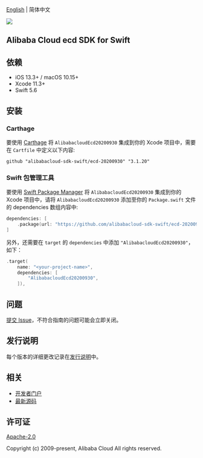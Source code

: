[English](README.md) | 简体中文

![](https://aliyunsdk-pages.alicdn.com/icons/AlibabaCloud.svg)

## Alibaba Cloud ecd SDK for Swift

## 依赖

- iOS 13.3+ / macOS 10.15+
- Xcode 11.3+
- Swift 5.6

## 安装

### Carthage

要使用 [Carthage](https://github.com/Carthage/Carthage) 将 `AlibabacloudEcd20200930` 集成到你的 Xcode 项目中，需要在 `Cartfile` 中定义以下内容:

```ogdl
github "alibabacloud-sdk-swift/ecd-20200930" "3.1.20"
```

### Swift 包管理工具

要使用 [Swift Package Manager](https://swift.org/package-manager/) 将 `AlibabacloudEcd20200930` 集成到你的 Xcode 项目中，请将 `AlibabacloudEcd20200930` 添加至你的 `Package.swift` 文件的 dependencies 数组内容中:

```swift
dependencies: [
    .package(url: "https://github.com/alibabacloud-sdk-swift/ecd-20200930.git", from: "3.1.20")
]
```

另外，还需要在 `target` 的 `dependencies` 中添加 `"AlibabacloudEcd20200930"`，如下：

```swift
.target(
    name: "<your-project-name>",
    dependencies: [
        "AlibabacloudEcd20200930",
    ]),
```

## 问题

[提交 Issue](https://github.com/alibabacloud-sdk-swift/ecd-20200930/issues/new)，不符合指南的问题可能会立即关闭。

## 发行说明

每个版本的详细更改记录在[发行说明](./ChangeLog.txt)中。

## 相关

* [开发者门户](https://next.api.aliyun.com/home)
* [最新源码](https://github.com/alibabacloud-sdk-swift/ecd-20200930)

## 许可证

[Apache-2.0](http://www.apache.org/licenses/LICENSE-2.0)

Copyright (c) 2009-present, Alibaba Cloud All rights reserved.
